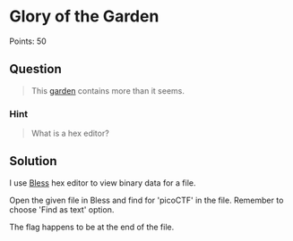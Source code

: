 # Glory of the Garden

Points: 50

## Question

> This [garden](https://2019shell1.picoctf.com/static/86137520022d967547d5a2c99f4231f2/garden.jpg) contains more than it seems.

### Hint

> What is a hex editor?

## Solution

I use [Bless](https://github.com/bwrsandman/Bless) hex editor to view binary data for a file.

Open the given file in Bless and find for 'picoCTF' in the file. Remember to choose 'Find as text' option.

The flag happens to be at the end of the file.
